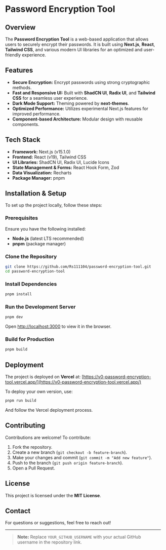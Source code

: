 # Password Encryption Tool

## Overview
The **Password Encryption Tool** is a web-based application that allows users to securely encrypt their passwords. It is built using **Next.js**, **React**, **Tailwind CSS**, and various modern UI libraries for an optimized and user-friendly experience.

## Features
- **Secure Encryption:** Encrypt passwords using strong cryptographic methods.
- **Fast and Responsive UI:** Built with **ShadCN UI**, **Radix UI**, and **Tailwind CSS** for a seamless user experience.
- **Dark Mode Support:** Theming powered by **next-themes**.
- **Optimized Performance:** Utilizes experimental Next.js features for improved performance.
- **Component-based Architecture:** Modular design with reusable components.

## Tech Stack
- **Framework:** Next.js (v15.1.0)
- **Frontend:** React (v19), Tailwind CSS
- **UI Libraries:** ShadCN UI, Radix UI, Lucide Icons
- **State Management & Forms:** React Hook Form, Zod
- **Data Visualization:** Recharts
- **Package Manager:** pnpm

## Installation & Setup
To set up the project locally, follow these steps:

### Prerequisites
Ensure you have the following installed:
- **Node.js** (latest LTS recommended)
- **pnpm** (package manager)

### Clone the Repository
```sh
git clone https://github.com/Rs111104/password-encryption-tool.git
cd password-encryption-tool
```

### Install Dependencies
```sh
pnpm install
```

### Run the Development Server
```sh
pnpm dev
```
Open [http://localhost:3000](http://localhost:3000) to view it in the browser.

### Build for Production
```sh
pnpm build
```

## Deployment
The project is deployed on **Vercel** at:
[https://v0-password-encryption-tool.vercel.app/](https://v0-password-encryption-tool.vercel.app/)

To deploy your own version, use:
```sh
pnpm run build
```
And follow the Vercel deployment process.

## Contributing
Contributions are welcome! To contribute:
1. Fork the repository.
2. Create a new branch (`git checkout -b feature-branch`).
3. Make your changes and commit (`git commit -m "Add new feature"`).
4. Push to the branch (`git push origin feature-branch`).
5. Open a Pull Request.

## License
This project is licensed under the **MIT License**.

## Contact
For questions or suggestions, feel free to reach out!

---

> **Note:** Replace `YOUR_GITHUB_USERNAME` with your actual GitHub username in the repository link.

